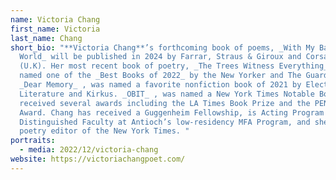 ```yaml
---
name: Victoria Chang
first_name: Victoria
last_name: Chang
short_bio: "**Victoria Chang**’s forthcoming book of poems, _With My Back to the
  World_ will be published in 2024 by Farrar, Straus & Giroux and Corsair Books
  (U.K). Her most recent book of poetry, _The Trees Witness Everything_ was
  named one of the _Best Books of 2022_ by the New Yorker and The Guardian.
  _Dear Memory_ , was named a favorite nonfiction book of 2021 by Electric
  Literature and Kirkus. _OBIT_ , was named a New York Times Notable Book, and
  received several awards including the LA Times Book Prize and the PEN/Voelcker
  Award. Chang has received a Guggenheim Fellowship, is Acting Program Chair and
  Distinguished Faculty at Antioch’s low-residency MFA Program, and she is the
  poetry editor of the New York Times. "
portraits:
  - media: 2022/12/victoria-chang
website: https://victoriachangpoet.com/
---
```

